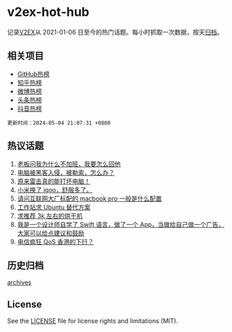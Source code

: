 # v2ex-hot-hub

 记录[V2EX](https://www.v2ex.com/)从 2021-01-06 日至今的热门话题。每小时抓取一次数据，按天[归档](archives)。
 
 ## 相关项目

- [GitHub热榜](https://github.com/lonnyzhang423/github-hot-hub)
- [知乎热榜](https://github.com/lonnyzhang423/zhihu-hot-hub)
- [微博热榜](https://github.com/lonnyzhang423/weibo-hot-hub)
- [头条热榜](https://github.com/lonnyzhang423/toutiao-hot-hub)
- [抖音热榜](https://github.com/lonnyzhang423/douyin-hot-hub)


 `更新时间：2024-05-04 21:07:31 +0800`

## 热议话题

1. [老板问我为什么不加班，我要怎么回他](https://www.v2ex.com/t/1037654)
1. [电脑被黑客入侵，被勒索，怎么办？](https://www.v2ex.com/t/1037593)
1. [原来雷击真的能打坏电脑！](https://www.v2ex.com/t/1037674)
1. [小米换了 iqoo，舒服多了。](https://www.v2ex.com/t/1037695)
1. [请问互联网大厂标配的 macbook pro 一般是什么配置](https://www.v2ex.com/t/1037656)
1. [工作站求 Ubuntu 替代方案](https://www.v2ex.com/t/1037642)
1. [求推荐 3k 左右的烘干机](https://www.v2ex.com/t/1037638)
1. [我是一个设计师自学了 Swift 语言，做了一个 App，当做给自己做一个广告，大家可以给点建议和鼓励](https://www.v2ex.com/t/1037655)
1. [电信疯狂 QoS 香港的下行？](https://www.v2ex.com/t/1037615)

## 历史归档

[archives](archives)

## License

See the [LICENSE](LICENSE) file for license rights and limitations (MIT).
